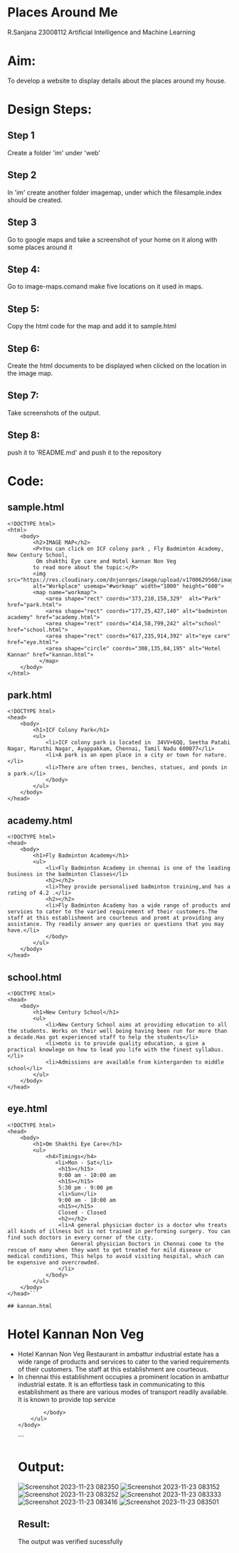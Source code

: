 # Places Around Me
R.Sanjana
23008112
Artificial Intelligence and Machine Learning
# Aim:
To develop a website to display details about the places around my house.

# Design Steps:
## Step 1
Create a folder 'im' under 'web'

## Step 2
In 'im' create another folder imagemap, under which the filesample.index should be created.
## Step 3
Go to google maps and take a screenshot of your home on it along with some places around it

## Step 4:
Go to image-maps.comand make five locations on it used in maps.

## Step 5:
Copy the html code for the map and add it to sample.html

## Step 6:
Create the html documents to be displayed when clicked on the location in the image map.

## Step 7:
Take screenshots of the output.

## Step 8:
push it to 'README.md' and push it to the repository

# Code:

## sample.html
```
<!DOCTYPE html>
<html>
    <body>
        <h2>IMAGE MAP</h2>
        <P>You can click on ICF colony park , Fly Badmimton Academy, New Century School, 
         Om shakthi Eye care and Hotel kannan Non Veg
        to read more about the topic:</P>
        <img src="https://res.cloudinary.com/dnjonrqes/image/upload/v1700629560/imagemap_ekgqtc.png" 
        alt="Workplace" usemap="#workmap" width="1000" height="600">
        <map name="workmap">
            <area shape="rect" coords="373,210,158,329"  alt="Park" href="park.html">
            <area shape="rect" coords="177,25,427,140" alt="badminton academy" href="academy.html">
            <area shape="rect" coords="414,58,799,242" alt="school" href="school.html">
            <area shape="rect" coords="617,235,914,392" alt="eye care" href="eye.html">
            <area shape="circle" coords="308,135,84,195" alt="Hotel Kannan" href="kannan.html">
          </map>
    </body>
</html>
```

## park.html

```
<!DOCTYPE html>
<head>
    <body>
        <h1>ICF Colony Park</h1>
        <ul>
            <li>ICF colony park is located in  34VV+6QQ, Seetha Patabi Nagar, Maruthi Nagar, Ayappakkam, Chennai, Tamil Nadu 600077</li>
            <li>A park is an open place in a city or town for nature.</li>
            <li>There are often trees, benches, statues, and ponds in a park.</li>
            </body> 
        </ul>
    </body>
</head>
```

## academy.html
```
<!DOCTYPE html>
<head>
    <body>
        <h1>Fly Badminton Academy</h1>
        <ul>
            <li>Fly Badminton Academy in chennai is one of the leading business in the badminton Classes</li>
            <h2></h2>
            <li>They provide personalised badminton training,and has a rating of 4.2 .</li>
            <h2></h2>
            <li>Fly Badminton Academy has a wide range of products and services to cater to the varied requirement of their customers.The staff at this establishment are courteous and promt at providing any assistance. Thy readily answer any queries or questions that you may have.</li>
            </body> 
        </ul>
    </body>
</head>
```
## school.html
```
<!DOCTYPE html>
<head>
    <body>
        <h1>New Century School</h1>
        <ul>
            <li>New Century School aims at providing education to all the students. Works on their well being having been run for more than a decade.Has got experienced staff to help the students</li>
            <li>moto is to provide quality education, a give a practical knowlege on how to lead you life with the finest syllabus.</li>
            <li>Admissions are available from kintergarden to middle school</li>
        </ul>
    </body>
</head>
```
## eye.html
```
<!DOCTYPE html>
<head>
    <body>
        <h1>Om Shakthi Eye Care</h1>
        <ul>
            <h4>Timings</h4>
               <li>Mon - Sat</li> 
                <h15></h15>              
                9:00 am - 10:00 am
                <h15></h15>
                5:30 pm - 9:00 pm
                <li>Sun</li>
                9:00 am - 10:00 am
                <h15></h15>
                Closed - Closed
                <h2></h2>
                <li>A general physician doctor is a doctor who treats all kinds of illness but is not trained in performing surgery. You can find such doctors in every corner of the city. 
                    General physician Doctors in Chennai come to the rescue of many when they want to get treated for mild disease or medical conditions, This helps to avoid visiting hospital, which can be expensive and overcrowded.
                </li>
            </body> 
        </ul>
    </body>
</head>```

## kannan.html
```
<!DOCTYPE html>
<head>
    <body>
        <h1>Hotel Kannan Non Veg</h1>
        <ul>
            <li>Hotel Kannan Non Veg Restaurant in ambattur industrial estate has a wide range of products and services to cater to the varied requirements of their customers. The staff at this establishment are courteous. </li>
            <li>In chennai this establishment occupies a prominent location in ambattur industrial estate. It is an effortless task in communicating to this establishment as there are various modes of transport readily available.  It is known to provide top service</li>
            
            </body> 
        </ul>
    </body>
</head>
```



# Output:
![Screenshot 2023-11-23 082350](https://github.com/23008112/Ex-04-webTech_imagemap/assets/138972470/33b0e393-5687-4a44-ba0a-43fcefa840ac)
![Screenshot 2023-11-23 083152](https://github.com/23008112/Ex-04-webTech_imagemap/assets/138972470/9e52b380-ab16-400b-b20b-7c6ad87fdd61)
![Screenshot 2023-11-23 083252](https://github.com/23008112/Ex-04-webTech_imagemap/assets/138972470/81105917-8057-471a-ac51-f6e63ceaeb5e)
![Screenshot 2023-11-23 083333](https://github.com/23008112/Ex-04-webTech_imagemap/assets/138972470/16208459-79b1-49ee-b571-2a1439d67d41)
![Screenshot 2023-11-23 083416](https://github.com/23008112/Ex-04-webTech_imagemap/assets/138972470/2f935dfe-b10b-4a5c-b92e-dbde9392da45)
![Screenshot 2023-11-23 083501](https://github.com/23008112/Ex-04-webTech_imagemap/assets/138972470/022ba03e-ddde-47c3-b08d-26e68a37afcb)


## Result:
The output was verified sucessfully

